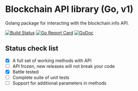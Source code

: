 # Blockchain API library (Go, v1)

Golang package for interacting with the blockchain.info API.

[![Build Status](https://travis-ci.org/xorcare/blockchain.svg?branch=master)](https://travis-ci.org/xorcare/blockchain)
[![Go Report Card](https://goreportcard.com/badge/github.com/xorcare/blockchain)](https://goreportcard.com/report/github.com/xorcare/blockchain)
[![GoDoc](https://godoc.org/github.com/xorcare/blockchain?status.svg)](https://godoc.org/github.com/xorcare/blockchain)

## Status check list
  
- [x] A full set of working methods with API
- [ ] API frozen, new releases will not break your code
- [x] Battle tested
- [ ] Complete suite of unit tests
- [ ] Support for additional parameters in methods
